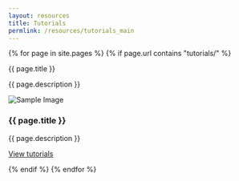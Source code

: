```yaml
---
layout: resources
title: Tutorials
permlink: /resources/tutorials_main
---
```


 {% for page in site.pages %} {% if page.url contains "tutorials/" %}

{{ page.title }}

{{ page.description }}

<div class="col-xs-6">
                <div class="thumbnail">
                    <img src="{{ site.baseurl }}/images/post_images/{{ page.thumnail }}" alt="Sample Image">
                    <div class="caption">
                        <h3>{{ page.title }}</h3>
                        <p>{{ page.description }}</p>
                        <p><a href="{{ site.baseurl }}{{ page.url }}" class="btn btn-primary">View tutorials</a></p>
                    </div>
                </div>
            </div>
            {% endif %} {% endfor %}